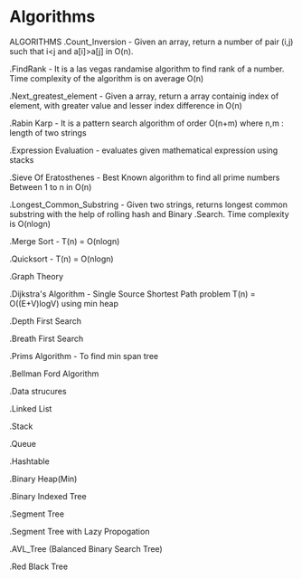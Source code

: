 # Algorithms
ALGORITHMS
.Count_Inversion - Given an array, return a number of pair (i,j) such that i<j and a[i]>a[j] in O(n).

.FindRank - It is a las vegas randamise algorithm to find rank of a number. Time complexity of the algorithm is on average O(n)

.Next_greatest_element - Given a array, return a array containig index of element, with greater value and lesser index     difference in O(n)

.Rabin Karp - It is a pattern search algorithm of order O(n+m) where n,m : length of two strings

.Expression Evaluation - evaluates given mathematical expression using stacks

.Sieve Of Eratosthenes - Best Known algorithm to find all prime numbers Between 1 to n in O(n)

.Longest_Common_Substring - Given two strings, returns longest common substring with the help of rolling hash and Binary .Search. Time complexity is O(nlogn)

.Merge Sort - T(n) = O(nlogn)

.Quicksort - T(n) = O(nlogn)

.Graph Theory

.Dijkstra's Algorithm - Single Source Shortest Path problem T(n) = O((E+V)logV) using min heap

.Depth First Search

.Breath First Search

.Prims Algorithm - To find min span tree

.Bellman Ford Algorithm

.Data strucures

.Linked List

.Stack

.Queue

.Hashtable

.Binary Heap(Min)

.Binary Indexed Tree

.Segment Tree

.Segment Tree with Lazy Propogation

.AVL_Tree (Balanced Binary Search Tree)

.Red Black Tree
